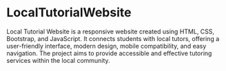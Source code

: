 # LocalTutorialWebsite
Local Tutorial Website is a responsive website created using HTML, CSS, Bootstrap, and JavaScript. It connects students with local tutors, offering a user-friendly interface, modern design, mobile compatibility, and easy navigation. The project aims to provide accessible and effective tutoring services within the local community.
